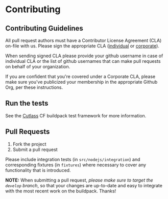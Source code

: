 # Contributing

## Contributing Guidelines

All pull request authors must have a Contributor License Agreement (CLA) on-file with us. Please sign the appropriate CLA ([individual](http://cloudfoundry.org/pdfs/CFF_Individual_CLA.pdf) or [corporate](http://cloudfoundry.org/pdfs/CFF_Corporate_CLA.pdf)).

When sending signed CLA please provide your github username in case of individual CLA or the list of github usernames that can make pull requests on behalf of your organization.

If you are confident that you're covered under a Corporate CLA, please make sure you've publicized your membership in the appropriate Github Org, per these instructions.

## Run the tests

See the [Cutlass](https://github.com/cloudfoundry/libbuildpack/tree/master/cutlass) CF buildpack test framework for more information.

## Pull Requests

1. Fork the project
1. Submit a pull request

Please include integration tests (in `src/nodejs/integration`) and corresponding fixtures (in `fixtures`) where necessary to cover any functionality that is introduced.

**NOTE:** When submitting a pull request, *please make sure to target the `develop` branch*, so that your changes are up-to-date and easy to integrate with the most recent work on the buildpack. Thanks!
